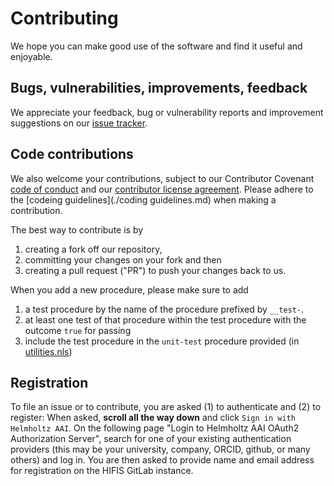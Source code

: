 <!--
SPDX-FileContributor: Carsten Lemmen <carsten.lemmen@hereon.de>
SPDX-FileCopyrightText: 2023-2024 Helmholtz-Zentrum hereon GmbH
SPDX-License-Identifier: CC0-1.0
-->

# Contributing

We hope you can make good use of the software and find it useful and enjoyable.

## Bugs, vulnerabilities, improvements, feedback

We appreciate your feedback, bug or vulnerability reports and improvement suggestions on our [issue tracker](https://codebase.helmholtz.cloud/mussel/netlogo-northsea-species/-/issues).

## Code contributions

We also welcome your contributions, subject to our Contributor
Covenant [code of conduct](./code_of_conduct.md) and our [contributor license agreement](./contributing-license.md). Please adhere to the [codeing guidelines](./coding guidelines.md) when making a contribution.

The best way to contribute is by

1. creating a fork off our repository,
2. committing your changes on your fork and then
3. creating a pull request ("PR") to push your changes back to us.

When you add a new procedure, please make sure to add

1. a test procedure by the name of the procedure prefixed by `__test-`.
2. at least one test of that procedure within the test procedure with the outcome `true` for passing
3. include the test procedure in the `unit-test` procedure provided (in [utilities.nls](../../netlogo/include/utilities.md))

## Registration

To file an issue or to contribute, you are asked (1) to authenticate and (2) to register: When asked, **scroll all the way down** and click `Sign in with Helmholtz AAI`. On the following page "Login to Helmholtz AAI OAuth2 Authorization Server", search for one of your existing authentication providers (this may be your university, company, ORCID, github, or many others) and log in. You are then asked to provide name and email address for registration on the HIFIS GitLab instance.
